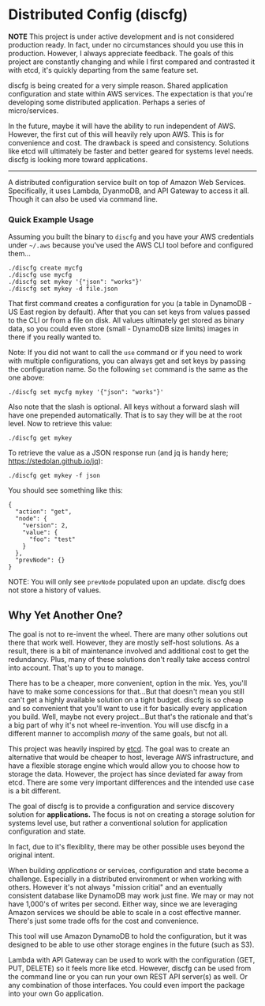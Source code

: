 # Distributed Config (discfg)

**NOTE** This project is under active development and is not considered production ready.
In fact, under no circumstances should you use this in production. However, I always appreciate
feedback. The goals of this project are constantly changing and while I first compared and 
contrasted it with etcd, it's quickly departing from the same feature set.

discfg is being created for a very simple reason. Shared application configuration and state 
within AWS services. The expectation is that you're developing some distributed application. 
Perhaps a series of micro/services.

In the future, maybe it will have the ability to run independent of AWS. However, the first
cut of this will heavily rely upon AWS. This is for convenience and cost. The drawback is 
speed and consistency. Solutions like etcd will ultimately be faster and better geared for
systems level needs. discfg is looking more toward applications.


------

A distributed configuration service built on top of Amazon Web Services. Specifically, it uses 
Lambda, DyanmoDB, and API Gateway to access it all. Though it can also be used via command line.


### Quick Example Usage

Assuming you built the binary to ```discfg``` and you have your AWS credentials under ```~/.aws``` 
because you've used the AWS CLI tool before and configured them...

```
./discfg create mycfg    
./discfg use mycfg    
./discfg set mykey '{"json": "works"}'    
./discfg set mykey -d file.json
```

That first command creates a configuration for you (a table in DynamoDB - US East region by default). 
After that you can set keys from values passed to the CLI or from a file on disk. All values ultimately 
get stored as binary data, so you could even store (small - DynamoDB size limits) images in there if 
you really wanted to.

Note: If you did not want to call the ```use``` command or if you need to work with multiple configurations,
you can always get and set keys by passing the configuration name. So the following ```set``` command is
the same as the one above:

```
./discfg set mycfg mykey '{"json": "works"}'
```

Also note that the slash is optional. All keys without a forward slash will have one prepended automatically. 
That is to say they will be at the root level. Now to retrieve this value:

```
./discfg get mykey
```

To retrieve the value as a JSON response run (and jq is handy here; https://stedolan.github.io/jq):

```
./discfg get mykey -f json
```

You should see something like this:

```
{
  "action": "get",
  "node": {
    "version": 2,
    "value": {
      "foo": "test"
    }
  },
  "prevNode": {}
}
```

NOTE: You will only see ```prevNode``` populated upon an update. discfg does not store a history
of values.

## Why Yet Another One?

The goal is not to re-invent the wheel. There are many other solutions out there that work well. 
However, they are mostly self-host solutions. As a result, there is a bit of maintenance involved
and additional cost to get the redundancy. Plus, many of these solutions don't really take access 
control into account. That's up to you to manage.

There has to be a cheaper, more convenient, option in the mix. Yes, you'll have to make some 
concessions for that...But that doesn't mean you still can't get a highly available solution
on a tight budget. discfg is so cheap and so convenient that you'll want to use it for basically
every application you build. Well, maybe not every project...But that's the rationale and that's
a big part of why it's not wheel re-invention. You will use discfg in a different manner to 
accomplish _many_ of the same goals, but not all.

This project was heavily inspired by [etcd](https://github.com/coreos/etcd). The goal was to create 
an alternative that would be cheaper to host, leverage AWS infrastructure, and have a flexible 
storage engine which would allow you to choose how to storage the data. However, the project 
has since deviated far away from etcd. There are some very important differences and the intended 
use case is a bit different.

The goal of discfg is to provide a configuration and service discovery solution for **applications.** 
The focus is not on creating a storage solution for systems level use, but rather a conventional 
solution for application configuration and state.

In fact, due to it's flexiblity, there may be other possible uses beyond the original intent. 

When building _applications_ or services, configuration and state become a challenge. Especially 
in a distributed environment or when working with others. However it's not always "mission critial"
and an eventually consistent database like DynamoDB may work just fine. We may or may not have 
1,000's of writes per second. Either way, since we are leveraging Amazon services we should be able
to scale in a cost effective manner. There's just some trade offs for the cost and convenience.

This tool will use Amazon DynamoDB to hold the configuration, but it was designed to be able to use 
other storage engines in the future (such as S3).

Lambda with API Gateway can be used to work with the configuration (GET, PUT, DELETE) so it feels 
more like etcd. However, discfg can be used from the command line or you can run your own REST API
server(s) as well. Or any combination of those interfaces. You could even import the package into 
your own Go application.